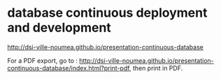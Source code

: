 # database continuous deployment and development

http://dsi-ville-noumea.github.io/presentation-continuous-database

For a PDF export, go to : http://dsi-ville-noumea.github.io/presentation-continuous-database/index.html?print-pdf, then print in PDF.
